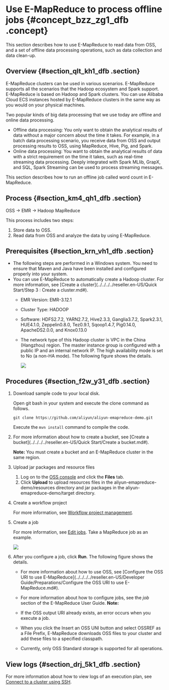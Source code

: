 # Use E-MapReduce to process offline jobs {#concept_bzz_zg1_dfb .concept}

This section describes how to use E-MapReduce to read data from OSS, and a set of offline data processing operations, such as data collection and data clean-up.

## Overview {#section_qlt_kh1_dfb .section}

E-MapReduce clusters can be used in various scenarios. E-MapReduce supports all the scenarios that the Hadoop ecosystem and Spark support. E-MapReduce is based on Hadoop and Spark clusters. You can use Alibaba Cloud ECS instances hosted by E-MapReduce clusters in the same way as you would on your physical machines.

Two popular kinds of big data processing that we use today are offline and online data processing.

-   Offline data processing: You only want to obtain the analytical results of data without a major concern about the time it takes. For example, in a batch data processing scenario, you receive data from OSS and output processing results to OSS, using MapReduce, Hive, Pig, and Spark.
-   Online data processing: You want to obtain the analytical results of data with a strict requirement on the time it takes, such as real-time streaming data processing. Deeply integrated with Spark MLlib, GrapX, and SQL, Spark Streaming can be used to process streaming messages.

This section describes how to run an offline job called word count in E-MapReduce.

## Process {#section_km4_qh1_dfb .section}

OSS -\> EMR -\> Hadoop MapReduce

This process includes two steps:

1.  Store data to OSS.
2.  Read data from OSS and analyze the data by using E-MapReduce.

## Prerequisites {#section_krn_vh1_dfb .section}

-   The following steps are performed in a Windows system. You need to ensure that Maven and Java have been installed and configured properly into your system.
-   You can use E-MapReduce to automatically create a Hadoop cluster. For more information, see [Create a cluster](../../../../reseller.en-US/Quick Start/Step 3 : Create a cluster.md#).
    -   EMR Version: EMR-3.12.1
    -   Cluster Type: HADOOP
    -   Software: HDFS2.7.2, YARN2.7.2, Hive2.3.3, Ganglia3.7.2, Spark2.3.1, HUE4.1.0, Zeppelin0.8.0, Tez0.9.1, Sqoop1.4.7, Pig0.14.0, ApacheDS2.0.0, and Knox0.13.0
    -   The network type of this Hadoop cluster is VPC in the China \(Hangzhou\) region. The master instance group is configured with a public IP and an internal network IP. The high availability mode is set to No \(a non-HA mode\). The following figure shows the details.

        ![](http://static-aliyun-doc.oss-cn-hangzhou.aliyuncs.com/assets/img/21330/155961849611874_en-US.png)


## Procedures {#section_f2w_y31_dfb .section}

1.  Download sample code to your local disk.

    Open git bash in your system and execute the clone command as follows.

    ``` {#codeblock_izk_vs1_14z}
    git clone https://github.com/aliyun/aliyun-emapreduce-demo.git
    ```

    Execute the `mvn install` command to compile the code.

2.  For more information about how to create a bucket, see [Create a bucket](../../../../reseller.en-US/Quick Start/Create a bucket.md#).

    **Note:** You must create a bucket and an E-MapReduce cluster in the same region.

3.  Upload jar packages and resource files
    1.  Log on to the [OSS console](https://partners-intl.aliyun.com/login-required#/oss) and click the **Files** tab.
    2.  Click **Upload** to upload resources files in the aliyun-emapreduce-demo/resources directory and jar packages in the aliyun-emapreduce-demo/target directory.
4.  Create a workflow project

    For more information, see [Workflow project management](../DNemapreduce1876943/EN-US_TP_17961.dita#concept_rqw_qz2_z2b).

5.  Create a job

    For more information, see [Edit jobs](../DNemapreduce1876943/EN-US_TP_17962.dita#concept_iny_t1f_z2b). Take a MapReduce job as an example.

    ![](http://static-aliyun-doc.oss-cn-hangzhou.aliyuncs.com/assets/img/21330/155961849611891_en-US.jpg)

6.  After you configure a job, click **Run**. The following figure shows the details.

    -   For more information about how to use OSS, see [Configure the OSS URI to use E-MapReduce](../../../../reseller.en-US/Developer Guide/Preparations/Configure the OSS URI to use E-MapReduce.md#).
    -   For more information about how to configure jobs, see the *job* section of the E-MapReduce User Guide.
    **Note:** 

    -   If the OSS output URI already exists, an error occurs when you execute a job.
    -   When you click the Insert an OSS UNI button and select OSSREF as a File Prefix, E-MapReduce downloads OSS files to your cluster and add these files to a specified classpath.
    -   Currently, only OSS Standard storage is supported for all operations.

## View logs {#section_drj_5k1_dfb .section}

For more information about how to view logs of an execution plan, see [Connect to a cluster using SSH](../DNemapreduce1876943/EN-US_TP_17923.dita#concept_sns_sww_y2b).

